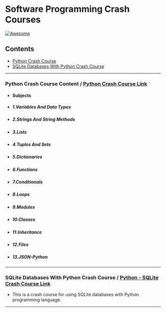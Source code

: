 # Software Programming Crash Courses
[![Awesome](https://cdn.rawgit.com/sindresorhus/awesome/d7305f38d29fed78fa85652e3a63e154dd8e8829/media/badge.svg)](https://github.com/sindresorhus/awesome) <a name="awesome-frontend-resources"></a>


## Contents
* [Python Crash Course](#python)
* [SQLite Databases With Python Crash Course](#python-sqlite)

<hr>

### Python Crash Course Content <a name="python"></a>  /  [Python Crash Course Link](https://www.youtube.com/watch?v=JJmcL1N2KQs)

- #### Subjects

- ##### 1.Variables And Data Types
- ##### 2.Strings And String Methods
- ##### 3.Lists
- ##### 4.Tuples And Sets
- ##### 5.Dictionaries
- ##### 6.Functions
- ##### 7.Conditionals
- ##### 8.Loops
- ##### 9.Modules
- ##### 10.Classes
- ##### 11.Inheritance
- ##### 12.Files
- ##### 13.JSON-Python

<hr>

### SQLite Databases With Python Crash Course <a name="python-sqlite"></a> / [Python - SQLite Crash Course Link](https://www.youtube.com/watch?v=byHcYRpMgI4)

- This is a crash course for using SQLite databases with Python programming language.

<hr>



